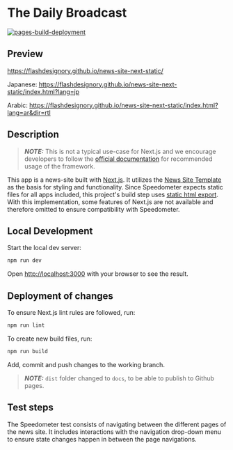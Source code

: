 # The Daily Broadcast

[![pages-build-deployment](https://github.com/flashdesignory/news-site-next-static/actions/workflows/pages/pages-build-deployment/badge.svg)](https://github.com/flashdesignory/news-site-next-static/actions/workflows/pages/pages-build-deployment)

## Preview

https://flashdesignory.github.io/news-site-next-static/

Japanese:
https://flashdesignory.github.io/news-site-next-static/index.html?lang=jp

Arabic:
https://flashdesignory.github.io/news-site-next-static/index.html?lang=ar&dir=rtl

## Description

> **_NOTE:_**  This is not a typical use-case for Next.js and we encourage developers to follow the [official documentation](https://vercel.com/docs) for recommended usage of the framework. 

This app is a news-site built with [Next.js](https://nextjs.org/). It utilizes the [News Site Template](https://github.com/flashdesignory/news-site-template) as the basis for styling and functionality. 
Since Speedometer expects static files for all apps included, this project's build step uses [static html export](https://nextjs.org/docs/pages/building-your-application/deploying/static-exports).
<br>With this implementation, some features of Next.js are not available and therefore omitted to ensure compatibility with Speedometer.

## Local Development

Start the local dev server:

```bash
npm run dev
```

Open [http://localhost:3000](http://localhost:3000) with your browser to see the result.

## Deployment of changes

To ensure Next.js lint rules are followed, run:

```bash
npm run lint
```

To create new build files, run:

```bash
npm run build
```

Add, commit and push changes to the working branch.

> **_NOTE:_**  `dist` folder changed to `docs`, to be able to publish to Github pages.

## Test steps

The Speedometer test consists of navigating between the different pages of the news site. 
It includes interactions with the navigation drop-down menu to ensure state changes happen in between the page navigations.

